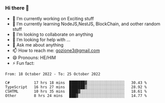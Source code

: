 ### Hi there 👋

<!--
**charlieScript/charlieScript** is a ✨ _special_ ✨ repository because its `README.md` (this file) appears on your GitHub profile.

Here are some ideas to get you started: -->

- 🔭 I’m currently working on Exciting stuff
- 🌱 I’m currently learning NodeJS,NestJS, BlockChain, and oother random stuff
- 👯 I’m looking to collaborate on anything
- 🤔 I’m looking for help with ...
- 💬 Ask me about anything
- 📫 How to reach me: gozione3@gmail.com
- 😄 Pronouns: HE/HIM
- ⚡ Fun fact: 
<!--START_SECTION:waka-->

```text
From: 18 October 2022 - To: 25 October 2022

C#           17 hrs 18 mins  ███████▓░░░░░░░░░░░░░░░░░   30.43 %
TypeScript   16 hrs 27 mins  ███████▒░░░░░░░░░░░░░░░░░   28.92 %
CSHTML       10 hrs 35 mins  ████▓░░░░░░░░░░░░░░░░░░░░   18.61 %
Other        8 hrs 24 mins   ███▓░░░░░░░░░░░░░░░░░░░░░   14.77 %
```

<!--END_SECTION:waka-->
